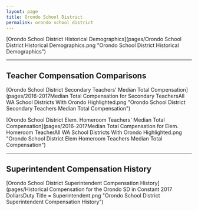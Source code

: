 ```yaml
---
layout: page
title: Orondo School District
permalink: orondo school district
---
```



[Orondo School District Historical Demographics](pages/Orondo School District Historical Demographics.png "Orondo School District Historical Demographics")

___

## Teacher Compensation Comparisons

[Orondo School District Secondary Teachers' Median Total Compensation](pages/2016-2017Median Total Compensation for Secondary TeachersAll WA School Districts With Orondo Highlighted.png "Orondo School District Secondary Teachers Median Total Compensation")

[Orondo School District Elem. Homeroom Teachers' Median Total Compensation](pages/2016-2017Median Total Compensation for Elem. Homeroom TeacherAll WA School Districts With Orondo Highlighted.png "Orondo School District Elem Homeroom Teachers Median Total Compensation")


___

## Superintendent Compensation History

[Orondo School District Superintendent Compensation History](pages/Historical Compensation for the Orondo SD in Constant 2017 DollarsDuty Title = Superintendent.png "Orondo School District Superintendent Compensation History")

